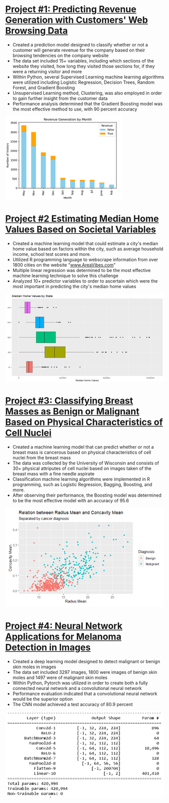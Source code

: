 # [Project #1: Predicting Revenue Generation with Customers' Web Browsing Data](https://github.com/jgmonteirohub/Classifying-Revenue-Generating-Online-Shoppers)
* Created a prediction model designed to classify whether or not a customer will generate revenue for the company based on their browsing tendencies on the company website
* The data set included 15+ variables, including which sections of the website they visited, how long they visited those sections for, if they were a returning visitor and more
* Within Python, several Supervised Learning machine learning algorithms were utilized including Logistic Regression, Decision Trees, Random Forest, and Gradient Boosting
* Unsupervised Learning method, Clustering, was also employed in order to gain further insight from the customer data
* Performance analysis determined that the Gradient Boosting model was the most effective method to use, with 90 percent accuracy 

![](images/revenuebymonth.PNG)

# [Project #2 Estimating Median Home Values Based on Societal Variables](https://github.com/jgmonteirohub/Predicting-Median-Home-Values-With-Societal-Variables)
* Created a machine learning model that could estimate a city's median home value based on factors within the city, such as average household income, school test scores and more. 
* Utilized R programming language to webscrape information from over 1800 cities on the website "www.AreaVibes.com"
* Multiple linear regression was determined to be the most effective machine learning technique to solve this challenge 
* Analyzed 10+ predictor variables to order to ascertain which were the most important in predicting the city's median home values

![](images/medianbystate.PNG)

# [Project #3: Classifying Breast Masses as Benign or Malignant Based on Physical Characteristics of Cell Nuclei](https://github.com/jgmonteirohub/Diagnosing-Breast-Cancer-with-ML-)
* Created a machine learning model that can predict whether or not a breast mass is cancerous based on physical characteristics of cell nuclei from the breast mass
* The data was collected by the University of Wisconsin and consists of 30+ physical attriputes of cell nuclei based on images taken of the breast mass with a fine needle aspirate
* Classification machine learning algorithms were implemented in R programming, such as Logistic Regression, Bagging, Boosting, and more.
* After observing their performance, the Boosting model was determined to be the most effective model with an accuracy of 95.6

![](images/RadiusVsConcavity.PNG)

# [Project #4: Neural Network Applications for Melanoma Detection in Images](https://github.com/jgmonteirohub/Melanoma-Detection-with-Neural-Networks)
* Created a deep learning model designed to detect malignant or benign skin moles in images
* The data set included 3297 images, 1800 were images of benign skin moles and 1497 were of malignant skin moles
* Within Python, Pytorch was utilized in order to create both a fully connected neural network and a convolutional neural network
* Performance evaluation indicated that a convolutional neural network would be the superior option
* The CNN model achieved a test accuracy of 80.9 percent 

![](images/NNmodel.png)

